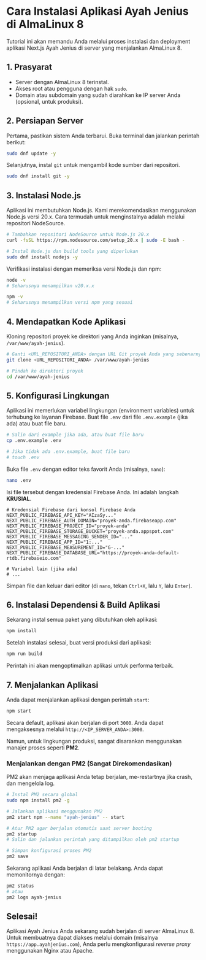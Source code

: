 
# Cara Instalasi Aplikasi Ayah Jenius di AlmaLinux 8

Tutorial ini akan memandu Anda melalui proses instalasi dan deployment aplikasi Next.js Ayah Jenius di server yang menjalankan AlmaLinux 8.

## 1. Prasyarat

- Server dengan AlmaLinux 8 terinstal.
- Akses root atau pengguna dengan hak `sudo`.
- Domain atau subdomain yang sudah diarahkan ke IP server Anda (opsional, untuk produksi).

## 2. Persiapan Server

Pertama, pastikan sistem Anda terbarui. Buka terminal dan jalankan perintah berikut:

```bash
sudo dnf update -y
```

Selanjutnya, instal `git` untuk mengambil kode sumber dari repositori.

```bash
sudo dnf install git -y
```

## 3. Instalasi Node.js

Aplikasi ini membutuhkan Node.js. Kami merekomendasikan menggunakan Node.js versi 20.x. Cara termudah untuk menginstalnya adalah melalui repositori NodeSource.

```bash
# Tambahkan repositori NodeSource untuk Node.js 20.x
curl -fsSL https://rpm.nodesource.com/setup_20.x | sudo -E bash -

# Instal Node.js dan build tools yang diperlukan
sudo dnf install nodejs -y
```

Verifikasi instalasi dengan memeriksa versi Node.js dan npm:

```bash
node -v
# Seharusnya menampilkan v20.x.x

npm -v
# Seharusnya menampilkan versi npm yang sesuai
```

## 4. Mendapatkan Kode Aplikasi

Kloning repositori proyek ke direktori yang Anda inginkan (misalnya, `/var/www/ayah-jenius`).

```bash
# Ganti <URL_REPOSITORI_ANDA> dengan URL Git proyek Anda yang sebenarnya
git clone <URL_REPOSITORI_ANDA> /var/www/ayah-jenius

# Pindah ke direktori proyek
cd /var/www/ayah-jenius
```

## 5. Konfigurasi Lingkungan

Aplikasi ini memerlukan variabel lingkungan (environment variables) untuk terhubung ke layanan Firebase. Buat file `.env` dari file `.env.example` (jika ada) atau buat file baru.

```bash
# Salin dari example jika ada, atau buat file baru
cp .env.example .env

# Jika tidak ada .env.example, buat file baru
# touch .env
```

Buka file `.env` dengan editor teks favorit Anda (misalnya, `nano`):

```bash
nano .env
```

Isi file tersebut dengan kredensial Firebase Anda. Ini adalah langkah **KRUSIAL**.

```env
# Kredensial Firebase dari konsol Firebase Anda
NEXT_PUBLIC_FIREBASE_API_KEY="AIzaSy..."
NEXT_PUBLIC_FIREBASE_AUTH_DOMAIN="proyek-anda.firebaseapp.com"
NEXT_PUBLIC_FIREBASE_PROJECT_ID="proyek-anda"
NEXT_PUBLIC_FIREBASE_STORAGE_BUCKET="proyek-anda.appspot.com"
NEXT_PUBLIC_FIREBASE_MESSAGING_SENDER_ID="..."
NEXT_PUBLIC_FIREBASE_APP_ID="1:..."
NEXT_PUBLIC_FIREBASE_MEASUREMENT_ID="G-..."
NEXT_PUBLIC_FIREBASE_DATABASE_URL="https://proyek-anda-default-rtdb.firebaseio.com"

# Variabel lain (jika ada)
# ...
```

Simpan file dan keluar dari editor (di `nano`, tekan `Ctrl+X`, lalu `Y`, lalu `Enter`).

## 6. Instalasi Dependensi & Build Aplikasi

Sekarang instal semua paket yang dibutuhkan oleh aplikasi:

```bash
npm install
```

Setelah instalasi selesai, buat versi produksi dari aplikasi:

```bash
npm run build
```

Perintah ini akan mengoptimalkan aplikasi untuk performa terbaik.

## 7. Menjalankan Aplikasi

Anda dapat menjalankan aplikasi dengan perintah `start`:

```bash
npm start
```

Secara default, aplikasi akan berjalan di port `3000`. Anda dapat mengaksesnya melalui `http://<IP_SERVER_ANDA>:3000`.

Namun, untuk lingkungan produksi, sangat disarankan menggunakan manajer proses seperti **PM2**.

### Menjalankan dengan PM2 (Sangat Direkomendasikan)

PM2 akan menjaga aplikasi Anda tetap berjalan, me-restartnya jika crash, dan mengelola log.

```bash
# Instal PM2 secara global
sudo npm install pm2 -g

# Jalankan aplikasi menggunakan PM2
pm2 start npm --name "ayah-jenius" -- start

# Atur PM2 agar berjalan otomatis saat server booting
pm2 startup
# Salin dan jalankan perintah yang ditampilkan oleh pm2 startup

# Simpan konfigurasi proses PM2
pm2 save
```

Sekarang aplikasi Anda berjalan di latar belakang. Anda dapat memonitornya dengan:

```bash
pm2 status
# atau
pm2 logs ayah-jenius
```

## Selesai!

Aplikasi Ayah Jenius Anda sekarang sudah berjalan di server AlmaLinux 8. Untuk membuatnya dapat diakses melalui domain (misalnya `https://app.ayahjenius.com`), Anda perlu mengkonfigurasi *reverse proxy* menggunakan Nginx atau Apache.

